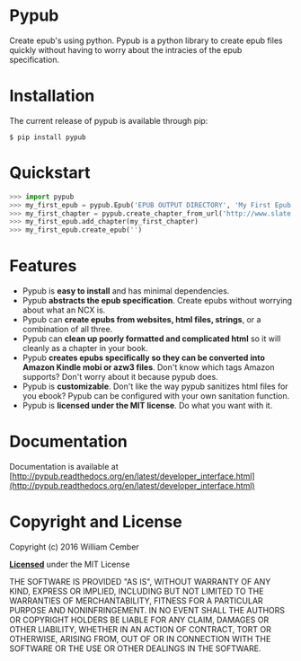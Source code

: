 # Pypub #

Create epub's using python. Pypub is a python library to create epub files quickly without having to worry about the intracies of the epub specification.

# Installation #
The current release of pypub is available through pip:

    $ pip install pypub

# Quickstart #

```python
>>> import pypub
>>> my_first_epub = pypub.Epub('EPUB OUTPUT DIRECTORY', 'My First Epub')
>>> my_first_chapter = pypub.create_chapter_from_url('http://www.slate.com/blogs/the_slatest/2016/01/18/)report_finds_tennis_match_fixing_continues_to_plague_top_tournaments_and.html'
>>> my_first_epub.add_chapter(my_first_chapter)
>>> my_first_epub.create_epub('')
```

# Features #
* Pypub is **easy to install** and has minimal dependencies.
* Pypub **abstracts the epub specification**. Create epubs without worrying about what an NCX is.
* Pypub can **create epubs from websites, html files, strings**, or a combination of all three.
* Pypub can **clean up poorly formatted and complicated html** so it will cleanly as a chapter in your book.
* Pypub **creates epubs specifically so they can be converted into Amazon Kindle mobi or azw3 files**. Don't know which tags Amazon supports? Don't worry about it because pypub does. 
* Pypub is **customizable**. Don't like the way pypub sanitizes html files for you ebook? Pypub can be configured with your own sanitation function.
* Pypub is **licensed under the MIT license**. Do what you want with it.

# Documentation #

Documentation is available at [http://pypub.readthedocs.org/en/latest/developer_interface.html](http://pypub.readthedocs.org/en/latest/developer_interface.html)

# Copyright and License #

Copyright (c) 2016 William Cember

[**Licensed**](https://github.com/wcember/pypub/blob/master/LICENSE) under the MIT License

THE SOFTWARE IS PROVIDED "AS IS", WITHOUT WARRANTY OF ANY KIND, EXPRESS OR IMPLIED, INCLUDING BUT NOT LIMITED TO THE WARRANTIES OF MERCHANTABILITY, FITNESS FOR A PARTICULAR PURPOSE AND NONINFRINGEMENT. IN NO EVENT SHALL THE AUTHORS OR COPYRIGHT HOLDERS BE LIABLE FOR ANY CLAIM, DAMAGES OR OTHER LIABILITY, WHETHER IN AN ACTION OF CONTRACT, TORT OR OTHERWISE, ARISING FROM, OUT OF OR IN CONNECTION WITH THE SOFTWARE OR THE USE OR OTHER DEALINGS IN THE SOFTWARE.